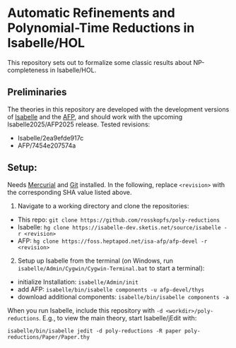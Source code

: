 # Automatic Refinements and Polynomial-Time Reductions in Isabelle/HOL
This repository sets out to formalize some classic results about NP-completeness in Isabelle/HOL.

## Preliminaries

The theories in this repository are developed with the development versions of [Isabelle](https://isabelle.in.tum.de)
and the [AFP](https://www.isa-afp.org/download/), and should work with the upcoming Isabelle2025/AFP2025 release.
Tested revisions:

- Isabelle/2ea9efde917c
- AFP/7454e207574a

## Setup:
Needs [Mercurial](https://www.mercurial-scm.org/) and [Git](https://git-scm.com/) installed.
In the following, replace `<revision>` with the corresponding SHA value listed above.

1. Navigate to a working directory and clone the repositories:
  - This repo: `git clone https://github.com/rosskopfs/poly-reductions`
  - Isabelle: `hg clone https://isabelle-dev.sketis.net/source/isabelle -r <revision>`
  - AFP: `hg clone https://foss.heptapod.net/isa-afp/afp-devel -r <revision>`

2. Setup up Isabelle from the terminal (on Windows, run `isabelle/Admin/Cygwin/Cygwin-Terminal.bat` to start a terminal):
  - initialize Installation: `isabelle/Admin/init`
  - add AFP: `isabelle/bin/isabelle components -u afp-devel/thys`
  - download additional components: `isabelle/bin/isabelle components -a`

When you run Isabelle, include this repository with `-d <workdir>/poly-reductions`.
E.g., to view the main theory, start Isabelle/jEdit with:
```
isabelle/bin/isabelle jedit -d poly-reductions -R paper poly-reductions/Paper/Paper.thy
```
